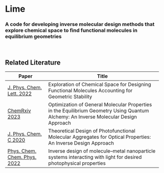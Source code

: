 # Lime

###  A code for developing inverse molecular design methods that explore chemical space to find functional molecules in equilibrium geometries

<br/>

## Related Literature

Paper | Title
------|--------------
[J. Phys. Chem. Lett. 2022](https://pubs.acs.org/doi/10.1021/acs.jpclett.2c02355) | Exploration of Chemical Space for Designing Functional Molecules Accounting for Geometric Stability
[ChemRxiv 2023](https://chemrxiv.org/engage/chemrxiv/article-details/63bbe84ba5c354823a8c1f54) | Optimization of General Molecular Properties in the Equilibrium Geometry Using Quantum Alchemy: An Inverse Molecular Design Approach
[J. Phys. Chem. C 2020](https://pubs.acs.org/doi/full/10.1021/acs.jpcc.0c01730)| Theoretical Design of Photofunctional Molecular Aggregates for Optical Properties: An Inverse Design Approach
[Phys. Chem. Chem. Phys. 2022](https://pubs.rsc.org/en/content/articlehtml/2022/cp/d2cp02870k) | Inverse design of molecule–metal nanoparticle systems interacting with light for desired photophysical properties